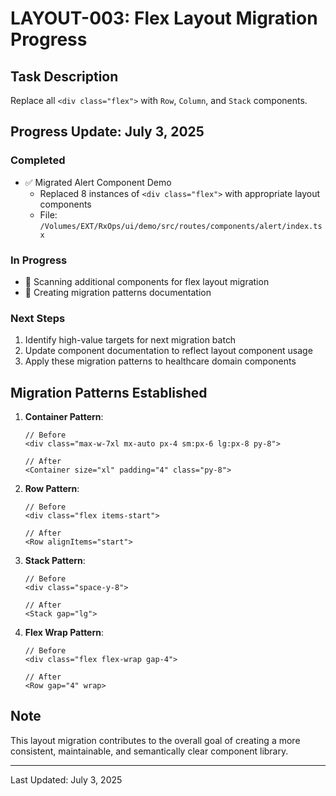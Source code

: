 # LAYOUT-003: Flex Layout Migration Progress

## Task Description
Replace all `<div class="flex">` with `Row`, `Column`, and `Stack` components.

## Progress Update: July 3, 2025

### Completed
- ✅ Migrated Alert Component Demo
  - Replaced 8 instances of `<div class="flex">` with appropriate layout components
  - File: `/Volumes/EXT/RxOps/ui/demo/src/routes/components/alert/index.tsx`

### In Progress
- 🔄 Scanning additional components for flex layout migration
- 🔄 Creating migration patterns documentation

### Next Steps
1. Identify high-value targets for next migration batch
2. Update component documentation to reflect layout component usage
3. Apply these migration patterns to healthcare domain components

## Migration Patterns Established
1. **Container Pattern**:
   ```tsx
   // Before
   <div class="max-w-7xl mx-auto px-4 sm:px-6 lg:px-8 py-8">

   // After
   <Container size="xl" padding="4" class="py-8">
   ```

2. **Row Pattern**:
   ```tsx
   // Before
   <div class="flex items-start">

   // After
   <Row alignItems="start">
   ```

3. **Stack Pattern**:
   ```tsx
   // Before
   <div class="space-y-8">

   // After
   <Stack gap="lg">
   ```

4. **Flex Wrap Pattern**:
   ```tsx
   // Before
   <div class="flex flex-wrap gap-4">

   // After
   <Row gap="4" wrap>
   ```

## Note
This layout migration contributes to the overall goal of creating a more consistent, maintainable, and semantically clear component library.

---
Last Updated: July 3, 2025
